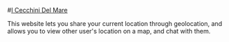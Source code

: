 #[I Cecchini Del Mare](icdm.herokuapp.com)

This website lets you share your current location through geolocation, and allows you to view other user's location on a map, and chat with them.